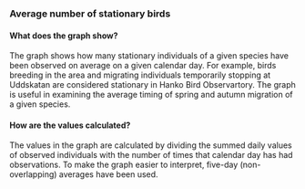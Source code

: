 ### Average number of stationary birds

#### What does the graph show?

The graph shows how many stationary individuals of a given species have been observed on average on a given calendar day. For example, birds breeding in the area and migrating individuals temporarily stopping at Uddskatan are considered stationary in Hanko Bird Observartory.  The graph is useful in examining the average timing of spring and autumn migration of a given species.

#### How are the values calculated?

The values in the graph are calculated by dividing the summed daily values of observed individuals with the number of times that calendar day has had observations. To make the graph easier to interpret, five-day (non-overlapping) averages have been used.

